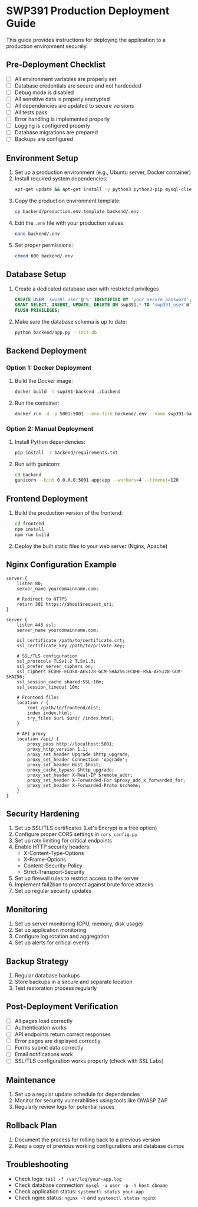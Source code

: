 # SWP391 Production Deployment Guide

This guide provides instructions for deploying the application to a production environment securely.

## Pre-Deployment Checklist

- [ ] All environment variables are properly set
- [ ] Database credentials are secure and not hardcoded
- [ ] Debug mode is disabled
- [ ] All sensitive data is properly encrypted
- [ ] All dependencies are updated to secure versions
- [ ] All tests pass
- [ ] Error handling is implemented properly
- [ ] Logging is configured properly
- [ ] Database migrations are prepared
- [ ] Backups are configured

## Environment Setup

1. Set up a production environment (e.g., Ubuntu server, Docker container)
2. Install required system dependencies:
   ```bash
   apt-get update && apt-get install -y python3 python3-pip mysql-client libmysqlclient-dev
   ```
3. Copy the production environment template:
   ```bash
   cp backend/production.env.template backend/.env
   ```
4. Edit the `.env` file with your production values:
   ```bash
   nano backend/.env
   ```
5. Set proper permissions:
   ```bash
   chmod 600 backend/.env
   ```

## Database Setup

1. Create a dedicated database user with restricted privileges
   ```sql
   CREATE USER 'swp391_user'@'%' IDENTIFIED BY 'your_secure_password';
   GRANT SELECT, INSERT, UPDATE, DELETE ON swp391.* TO 'swp391_user'@'%';
   FLUSH PRIVILEGES;
   ```
2. Make sure the database schema is up to date:
   ```bash
   python backend/app.py --init-db
   ```

## Backend Deployment

### Option 1: Docker Deployment

1. Build the Docker image:
   ```bash
   docker build -t swp391-backend ./backend
   ```
2. Run the container:
   ```bash
   docker run -d -p 5001:5001 --env-file backend/.env --name swp391-backend swp391-backend
   ```

### Option 2: Manual Deployment

1. Install Python dependencies:
   ```bash
   pip install -r backend/requirements.txt
   ```
2. Run with gunicorn:
   ```bash
   cd backend
   gunicorn --bind 0.0.0.0:5001 app:app --workers=4 --timeout=120
   ```

## Frontend Deployment

1. Build the production version of the frontend:
   ```bash
   cd frontend
   npm install
   npm run build
   ```
2. Deploy the built static files to your web server (Nginx, Apache)

## Nginx Configuration Example

```nginx
server {
    listen 80;
    server_name yourdomainname.com;

    # Redirect to HTTPS
    return 301 https://$host$request_uri;
}

server {
    listen 443 ssl;
    server_name yourdomainname.com;

    ssl_certificate /path/to/certificate.crt;
    ssl_certificate_key /path/to/private.key;
    
    # SSL/TLS configuration
    ssl_protocols TLSv1.2 TLSv1.3;
    ssl_prefer_server_ciphers on;
    ssl_ciphers ECDHE-ECDSA-AES128-GCM-SHA256:ECDHE-RSA-AES128-GCM-SHA256;
    ssl_session_cache shared:SSL:10m;
    ssl_session_timeout 10m;
    
    # Frontend files
    location / {
        root /path/to/frontend/dist;
        index index.html;
        try_files $uri $uri/ /index.html;
    }

    # API proxy
    location /api/ {
        proxy_pass http://localhost:5001;
        proxy_http_version 1.1;
        proxy_set_header Upgrade $http_upgrade;
        proxy_set_header Connection 'upgrade';
        proxy_set_header Host $host;
        proxy_cache_bypass $http_upgrade;
        proxy_set_header X-Real-IP $remote_addr;
        proxy_set_header X-Forwarded-For $proxy_add_x_forwarded_for;
        proxy_set_header X-Forwarded-Proto $scheme;
    }
}
```

## Security Hardening

1. Set up SSL/TLS certificates (Let's Encrypt is a free option)
2. Configure proper CORS settings in `cors_config.py`
3. Set up rate limiting for critical endpoints
4. Enable HTTP security headers:
   - X-Content-Type-Options
   - X-Frame-Options
   - Content-Security-Policy
   - Strict-Transport-Security
5. Set up firewall rules to restrict access to the server
6. Implement fail2ban to protect against brute force attacks
7. Set up regular security updates

## Monitoring

1. Set up server monitoring (CPU, memory, disk usage)
2. Set up application monitoring
3. Configure log rotation and aggregation
4. Set up alerts for critical events

## Backup Strategy

1. Regular database backups
2. Store backups in a secure and separate location
3. Test restoration process regularly

## Post-Deployment Verification

- [ ] All pages load correctly
- [ ] Authentication works
- [ ] API endpoints return correct responses
- [ ] Error pages are displayed correctly
- [ ] Forms submit data correctly
- [ ] Email notifications work
- [ ] SSL/TLS configuration works properly (check with SSL Labs)

## Maintenance

1. Set up a regular update schedule for dependencies
2. Monitor for security vulnerabilities using tools like OWASP ZAP
3. Regularly review logs for potential issues

## Rollback Plan

1. Document the process for rolling back to a previous version
2. Keep a copy of previous working configurations and database dumps

## Troubleshooting

- Check logs: `tail -f /var/log/your-app.log`
- Check database connection: `mysql -u user -p -h host dbname`
- Check application status: `systemctl status your-app`
- Check nginx status: `nginx -t` and `systemctl status nginx` 